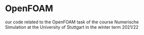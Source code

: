 # OpenFOAM
our code related to the OpenFOAM task of the course Numerische Simulation at the University of Stuttgart in the winter term 2021/22
